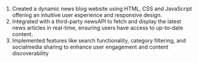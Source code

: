 1) Created a dynamic news blog website using HTML, CSS and JavaScript offering an intuitive user experience and
   responsive design.
2) Integrated with a third-party newsAPI to fetch and display the latest news articles in real-time, ensuring users have
   access to up-to-date content.
3) Implemented features like search functionality, category filtering, and socialmedia sharing to enhance user engagement
   and content discoverability
